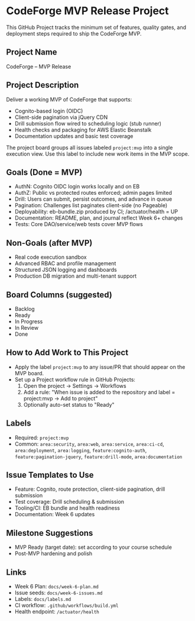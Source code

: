 # CodeForge MVP Release Project

This GitHub Project tracks the minimum set of features, quality gates, and deployment steps required to ship the CodeForge MVP.

## Project Name
CodeForge – MVP Release

## Project Description
Deliver a working MVP of CodeForge that supports:
- Cognito-based login (OIDC)
- Client-side pagination via jQuery CDN
- Drill submission flow wired to scheduling logic (stub runner)
- Health checks and packaging for AWS Elastic Beanstalk
- Documentation updates and basic test coverage

The project board groups all issues labeled `project:mvp` into a single execution view. Use this label to include new work items in the MVP scope.

## Goals (Done = MVP)
- AuthN: Cognito OIDC login works locally and on EB
- AuthZ: Public vs protected routes enforced; admin pages limited
- Drill: Users can submit, persist outcomes, and advance in queue
- Pagination: Challenges list paginates client-side (no Pageable)
- Deployability: eb-bundle.zip produced by CI; /actuator/health = UP
- Documentation: README, plan, and journal reflect Week 6+ changes
- Tests: Core DAO/service/web tests cover MVP flows

## Non-Goals (after MVP)
- Real code execution sandbox
- Advanced RBAC and profile management
- Structured JSON logging and dashboards
- Production DB migration and multi-tenant support

## Board Columns (suggested)
- Backlog
- Ready
- In Progress
- In Review
- Done

## How to Add Work to This Project
- Apply the label `project:mvp` to any issue/PR that should appear on the MVP board.
- Set up a Project workflow rule in GitHub Projects:
  1. Open the project → Settings → Workflows
  2. Add a rule: "When issue is added to the repository and label = project:mvp → Add to project"
  3. Optionally auto-set status to "Ready"

## Labels
- Required: `project:mvp`
- Common: `area:security`, `area:web`, `area:service`, `area:ci-cd`, `area:deployment`, `area:logging`, `feature:cognito-auth`, `feature:pagination-jquery`, `feature:drill-mode`, `area:documentation`

## Issue Templates to Use
- Feature: Cognito, route protection, client-side pagination, drill submission
- Test coverage: Drill scheduling & submission
- Tooling/CI: EB bundle and health readiness
- Documentation: Week 6 updates

## Milestone Suggestions
- MVP Ready (target date): set according to your course schedule
- Post-MVP hardening and polish

## Links
- Week 6 Plan: `docs/week-6-plan.md`
- Issue seeds: `docs/week-6-issues.md`
- Labels: `docs/labels.md`
- CI workflow: `.github/workflows/build.yml`
- Health endpoint: `/actuator/health`
